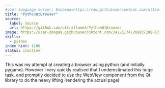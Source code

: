 ```yaml
---
#yaml-language-server: $schema=https://raw.githubusercontent.com/ultraflame4/ultraflame4.github.io/v6-dev/public/schema-attributes.json
title: "PythonQtBrowser"
source:
  label: Source
  url: https://github.com/ultraflame4/PythonQtBrowser
image: https://user-images.githubusercontent.com/34125174/208937208-571d4934-cb2b-455d-879b-f8422ef2aa62.png
skills:
  - python
index_hint: 1100
status: inactive
---
```

This was my attempt at creating a browser using python (and initially pygame). However i very quickly realised that I underestimated this huge task, and promptly decided to use the WebView component from the Qt library to do the heavy lifting (rendering the actual page)